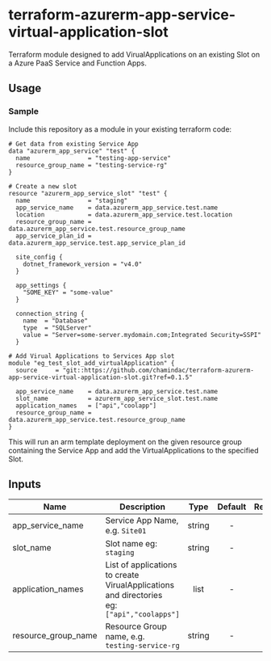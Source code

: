 # terraform-azurerm-app-service-virtual-application-slot
Terraform module designed to add VirualApplications on an existing Slot on a Azure PaaS Service and Function Apps.

## Usage

### Sample
Include this repository as a module in your existing terraform code:

```hcl
# Get data from existing Service App
data "azurerm_app_service" "test" {
  name                = "testing-app-service"
  resource_group_name = "testing-service-rg"
}

# Create a new slot
resource "azurerm_app_service_slot" "test" {
  name                = "staging"
  app_service_name    = data.azurerm_app_service.test.name
  location            = data.azurerm_app_service.test.location
  resource_group_name = data.azurerm_app_service.test.resource_group_name
  app_service_plan_id = data.azurerm_app_service.test.app_service_plan_id

  site_config {
    dotnet_framework_version = "v4.0"
  }

  app_settings {
    "SOME_KEY" = "some-value"
  }

  connection_string {
    name  = "Database"
    type  = "SQLServer"
    value = "Server=some-server.mydomain.com;Integrated Security=SSPI"
  }

# Add Virual Applications to Services App slot
module "eg_test_slot_add_virtualApplication" {
  source     = "git::https://github.com/chamindac/terraform-azurerm-app-service-virtual-application-slot.git?ref=0.1.5"

  app_service_name    = data.azurerm_app_service.test.name
  slot_name           = azurerm_app_service_slot.test.name
  application_names   = ["api","coolapp"]
  resource_group_name = data.azurerm_app_service.test.resource_group_name
}
```

This will run an arm template deployment on the given resource group containing the Service App and add the VirtualApplications to the specified Slot.
## Inputs

| Name | Description | Type | Default | Required |
|------|-------------|:----:|:-----:|:-----:|
| app_service_name | Service App Name, e.g. `Site01` | string | - | yes |
| slot_name | Slot name eg: `staging` | string | - | yes |
| application_names | List of applications to create VirualApplications and directories<br>eg: `["api","coolapps"]`| list | - | yes |
| resource_group_name | Resource Group name, e.g. `testing-service-rg` | string | - | yes |
